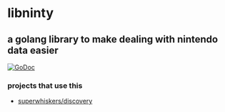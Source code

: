 # libninty

## a golang library to make dealing with nintendo data easier

[![GoDoc](https://godoc.org/gitlab.com/superwhiskers/libninty?status.svg)](https://godoc.org/gitlab.com/superwhiskers/libninty)

### projects that use this

- [superwhiskers/discovery](https://gitlab.com/superwhiskers/discovery)